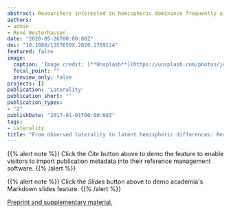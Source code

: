 ```yaml
---
abstract: Researchers interested in hemispheric dominance frequently aim to infer latent functional differences between the hemispheres from observed lateral behavioural or brain-activation differences. To be valid, these inferences may not only rely on the observed laterality measures but also need to account for the antecedent probabilities of the studied latent classes. This fact is frequently ignored in the literature, leading to misclassifications especially when considering low probability classes as, for example, “atypical” right hemispheric language dominance. In the present paper, we revisit this inference problem (a) by outlining a general Bayesian framework for the inferential process and (b) by exemplarily applying this framework on the inference of hemispheric dominance for speech processing from dichotic-listening laterality scores. Utilizing large-scale empirical data sets as well as simulation studies, we show that valid inferences also regarding low probable latent classes can be drawn applying the present framework, although within certain boundaries. We further illustrate that repeated laterality measures of the same person may be used to improve the classification outcome. The article additionally provides R package and Shiny app implementations of the suggested Bayesian framework, which allow to explore the boundaries of valid inference for the present and other examples.
authors:
- admin
- René Westerhausen
date: "2020-05-26T00:00:00Z"
doi: "10.1080/1357650X.2020.1769124"
featured: false
image:
  caption: 'Image credit: [**Unsplash**](https://unsplash.com/photos/jdD8gXaTZsc)'
  focal_point: ""
  preview_only: false
projects: []
publication: 'Laterality'
publication_short: ""
publication_types:
- "2"
publishDate: "2017-01-01T00:00:00Z"
tags:
- Laterality
title: "From observed laterality to latent hemispheric differences: Revisiting the inference problem"
---
```


{{% alert note %}}
Click the *Cite* button above to demo the feature to enable visitors to import publication metadata into their reference management software.
{{% /alert %}}

{{% alert note %}}
Click the *Slides* button above to demo academia's Markdown slides feature.
{{% /alert %}}

[Preprint and supplementary material.](https://psyarxiv.com/yvmxc/)

